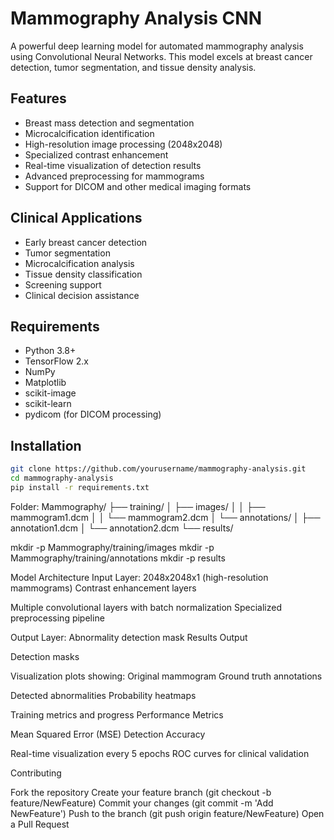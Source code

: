 # Mammography Analysis CNN

A powerful deep learning model for automated mammography analysis using Convolutional Neural Networks. This model excels at breast cancer detection, tumor segmentation, and tissue density analysis.

## Features

- Breast mass detection and segmentation
- Microcalcification identification
- High-resolution image processing (2048x2048)
- Specialized contrast enhancement
- Real-time visualization of detection results
- Advanced preprocessing for mammograms
- Support for DICOM and other medical imaging formats

## Clinical Applications

- Early breast cancer detection
- Tumor segmentation
- Microcalcification analysis
- Tissue density classification
- Screening support
- Clinical decision assistance

## Requirements

- Python 3.8+
- TensorFlow 2.x
- NumPy
- Matplotlib
- scikit-image
- scikit-learn
- pydicom (for DICOM processing)

## Installation

```bash
git clone https://github.com/yourusername/mammography-analysis.git
cd mammography-analysis
pip install -r requirements.txt
```
Folder:
Mammography/
├── training/
│   ├── images/
│   │   ├── mammogram1.dcm
│   │   └── mammogram2.dcm
│   └── annotations/
│       ├── annotation1.dcm
│       └── annotation2.dcm
└── results/

mkdir -p Mammography/training/images
mkdir -p Mammography/training/annotations
mkdir -p results

Model Architecture
Input Layer: 2048x2048x1 (high-resolution mammograms)
Contrast enhancement layers

Multiple convolutional layers with batch normalization
Specialized preprocessing pipeline

Output Layer: Abnormality detection mask
Results Output

Detection masks

Visualization plots showing:
Original mammogram
Ground truth annotations

Detected abnormalities
Probability heatmaps

Training metrics and progress
Performance Metrics

Mean Squared Error (MSE)
Detection Accuracy

Real-time visualization every 5 epochs
ROC curves for clinical validation

Contributing

Fork the repository
Create your feature branch (git checkout -b feature/NewFeature)
Commit your changes (git commit -m 'Add NewFeature')
Push to the branch (git push origin feature/NewFeature)
Open a Pull Request
